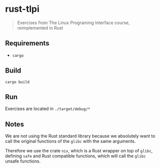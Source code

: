 # rust-tlpi

> Exercises from The Linux Programing Interface course, reimplemented in Rust

## Requirements

- `cargo`

## Build

    cargo build

## Run

Exercises are located in `./target/debug/*`

## Notes

We are not using the Rust standard library because we absolutely want to call
the original functions of the `glibc` with the same arguments.

Therefore we use the crate `nix`, which is a Rust wrapper on top of `glibc`,
defining `safe` and Rust compatible functions, which will call the `glibc`
unsafe functions.
